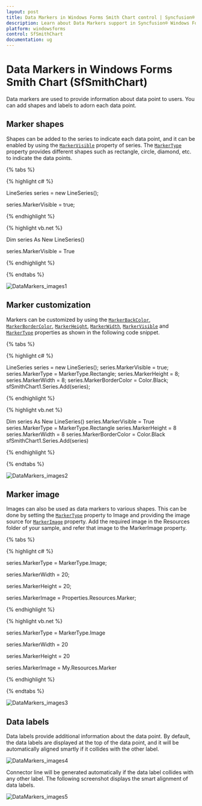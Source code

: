 ```yaml
---
layout: post
title: Data Markers in Windows Forms Smith Chart control | Syncfusion®
description: Learn about Data Markers support in Syncfusion® Windows Forms Smith Chart (SfSmithChart) control and more details.
platform: windowsforms
control: SfSmithChart
documentation: ug
---
```

# Data Markers in Windows Forms Smith Chart (SfSmithChart)

Data markers are used to provide information about data point to users. You can add shapes and labels to adorn each data point.

## Marker shapes

Shapes can be added to the series to indicate each data point, and it can be enabled by using the [`MarkerVisible`](https://help.syncfusion.com/cr/windowsforms/Syncfusion.WinForms.SmithChart.ChartSeries.html#Syncfusion_WinForms_SmithChart_ChartSeries_MarkerVisible) property of series. The [`MarkerType`](https://help.syncfusion.com/cr/windowsforms/Syncfusion.WinForms.SmithChart.ChartSeries.html#Syncfusion_WinForms_SmithChart_ChartSeries_MarkerType) property provides different shapes such as rectangle, circle, diamond, etc. to indicate the data points.

{% tabs %}

{% highlight c# %}

LineSeries series = new LineSeries(); 

series.MarkerVisible = true;

{% endhighlight %}

{% highlight vb.net %}

Dim series As New LineSeries()

series.MarkerVisible = True

{% endhighlight %}

{% endtabs %}

![DataMarkers_images1](DataMarkers_images/DataMarkers_img1.PNG)


## Marker customization

Markers can be customized by using the [`MarkerBackColor`](https://help.syncfusion.com/cr/windowsforms/Syncfusion.WinForms.SmithChart.ChartSeries.html#Syncfusion_WinForms_SmithChart_ChartSeries_MarkerBackColor), [`MarkerBorderColor`](https://help.syncfusion.com/cr/windowsforms/Syncfusion.WinForms.SmithChart.ChartSeries.html#Syncfusion_WinForms_SmithChart_ChartSeries_MarkerBorderColor), [`MarkerHeight`](https://help.syncfusion.com/cr/windowsforms/Syncfusion.WinForms.SmithChart.ChartSeries.html#Syncfusion_WinForms_SmithChart_ChartSeries_MarkerHeight), [`MarkerWidth`](https://help.syncfusion.com/cr/windowsforms/Syncfusion.WinForms.SmithChart.ChartSeries.html#Syncfusion_WinForms_SmithChart_ChartSeries_MarkerWidth), [`MarkerVisible`](https://help.syncfusion.com/cr/windowsforms/Syncfusion.WinForms.SmithChart.ChartSeries.html#Syncfusion_WinForms_SmithChart_ChartSeries_MarkerVisible) and [`MarkerType`](https://help.syncfusion.com/cr/windowsforms/Syncfusion.WinForms.SmithChart.ChartSeries.html#Syncfusion_WinForms_SmithChart_ChartSeries_MarkerType) properties as shown in the following code snippet.

{% tabs %}

{% highlight c# %}

LineSeries series = new LineSeries(); 
series.MarkerVisible = true;
series.MarkerType = MarkerType.Rectangle;
series.MarkerHeight = 8;
series.MarkerWidth = 8;
series.MarkerBorderColor = Color.Black;
sfSmithChart1.Series.Add(series);

{% endhighlight %}

{% highlight vb.net %}

Dim series As New LineSeries()
series.MarkerVisible = True
series.MarkerType = MarkerType.Rectangle
series.MarkerHeight = 8
series.MarkerWidth = 8
series.MarkerBorderColor = Color.Black
sfSmithChart1.Series.Add(series)

{% endhighlight %}

{% endtabs %}

![DataMarkers_images2](DataMarkers_images/DataMarkers_img2.PNG)

## Marker image

Images can also be used as data markers to various shapes. This can be done by setting the [`MarkerType`](https://help.syncfusion.com/cr/windowsforms/Syncfusion.WinForms.SmithChart.ChartSeries.html#Syncfusion_WinForms_SmithChart_ChartSeries_MarkerType) property to Image and providing the image source for [`MarkerImage`](https://help.syncfusion.com/cr/windowsforms/Syncfusion.WinForms.SmithChart.ChartSeries.html#Syncfusion_WinForms_SmithChart_ChartSeries_MarkerImage) property. Add the required image in the Resources folder of your sample, and refer that image to the MarkerImage property.


{% tabs %}

{% highlight c# %}

series.MarkerType = MarkerType.Image;

series.MarkerWidth = 20;

series.MarkerHeight = 20;

series.MarkerImage = Properties.Resources.Marker;

{% endhighlight %}

{% highlight vb.net %}

series.MarkerType = MarkerType.Image

series.MarkerWidth = 20

series.MarkerHeight = 20

series.MarkerImage = My.Resources.Marker

{% endhighlight %}

{% endtabs %}

![DataMarkers_images3](DataMarkers_images/DataMarkers_img3.png)


## Data labels 

Data labels provide additional information about the data point. By default, the data labels are displayed at the top of the data point, and it will be automatically aligned smartly if it collides with the other label.

![DataMarkers_images4](DataMarkers_images/DataMarkers_img4.PNG)


Connector line will be generated automatically if the data label collides with any other label. The following screenshot displays the smart alignment of data labels.

![DataMarkers_images5](DataMarkers_images/DataMarkers_img5.PNG)
